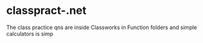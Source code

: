 # classpract-.net

The class practice qns are inside Classworks in  Function folders
and simple calculators is simp
